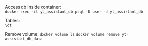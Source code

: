 Access db inside container:  
`docker exec -it yt_assistant_db psql -U user -d yt_assistant_db`

Tables:  
`\dt`

Remove volume:
`docker volume ls`
`docker volume remove yt-assistant_db_data`